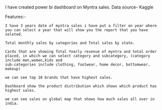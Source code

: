 I have created power bi dashboard on  Myntra sales.
Data source- Kaggle

Features:-

    I have 3 years date of myntra sales i have put a filter on year where you can select a year that will show you the report that you have seleted.

    Total monthly sales by categories and Total sales by state.

    Cards that are showing Total Yearly revenue of myntra and total order placed, in which we can select category and subcategory, (category include men,women,kids and 
    sub-categories include clothing, footwear, home decor, bottomwear, makeup)

    we can see top 10 brands that have highest sales.

    Dashboard show the product distribution which shows which product has highest sales.

    we can see sales on global map that shows how much sales all over in india.

